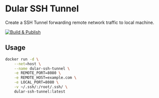 # Dular SSH Tunnel

Create a SSH Tunnel forwarding remote network traffic to local machine.

[![Build & Publish](https://github.com/dular-xyz/dular-ssh-tunnel/actions/workflows/publish.yml/badge.svg)](https://github.com/dular-xyz/dular-ssh-tunnel/actions/workflows/publish.yml)

## Usage

```bash
docker run -d \
	--net=host \
	--name dular-ssh-tunnel \
	-e REMOTE_PORT=8080 \
	-e REMOTE_HOST=example.com \
	-e LOCAL_PORT=8080 \
	-v ~/.ssh/:/root/.ssh/ \
	dular-ssh-tunnel:latest
```
